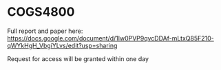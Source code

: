 # COGS4800

Full report and paper here:
https://docs.google.com/document/d/1lw0PVP9qvcDDAf-mLtxQ85F210-qWYkHgH_VbgiYLvs/edit?usp=sharing

Request for access will be granted within one day
